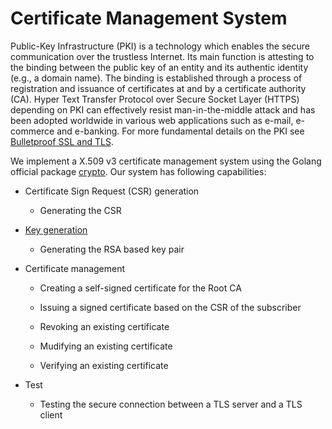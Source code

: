 # Certificate Management System

Public-Key Infrastructure (PKI) is a technology which enables the secure communication over the trustless Internet. Its main function is attesting to the binding between the public key of an entity and its authentic identity (e.g., a domain name). The binding is established through a process of registration and issuance of certificates at and by a certificate authority (CA). Hyper Text Transfer Protocol over Secure Socket Layer (HTTPS) depending on PKI can effectively resist man-in-the-middle attack and has been adopted worldwide in various web applications such as e-mail, e-commerce and e-banking. For more fundamental details on the PKI see [Bulletproof SSL and TLS](https://www.feistyduck.com/books/bulletproof-ssl-and-tls/). 



We implement a  X.509 v3 certificate management system using the Golang official package [crypto](https://golang.org/pkg/crypto/). Our system has following capabilities:

* Certificate Sign Request (CSR) generation
  * Generating the CSR 

* [Key generation](certificateManagement/key-id.go) 
  * Generating the RSA based key pair 

* Certificate management

  *  Creating a self-signed certificate for the Root CA

  *  Issuing a signed certificate based on the CSR of the subscriber

  *  Revoking an existing certificate

  *  Mudifying an existing certificate
  *  Verifying an existing certificate

* Test
  * Testing the secure connection between a TLS server and a TLS client



